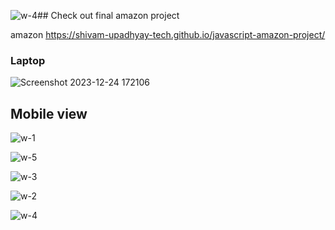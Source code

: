 ![w-4](https://github.com/shivam-upadhyay-tech/javascript-amazon-project/assets/144478276/5eae550e-b1f1-4c55-b4ae-18b9865bf317)## Check out final amazon project

amazon https://shivam-upadhyay-tech.github.io/javascript-amazon-project/

### Laptop
![Screenshot 2023-12-24 172106](https://github.com/shivam-upadhyay-tech/javascript-amazon-project/assets/144478276/1d4f7007-78f5-4ed4-a646-013d376ae486)

## Mobile view
![w-1](https://github.com/shivam-upadhyay-tech/javascript-amazon-project/assets/144478276/13401e22-96c3-40c3-b1f8-0351a65c7267)

![w-5](https://github.com/shivam-upadhyay-tech/javascript-amazon-project/assets/144478276/c04530a5-55b7-4828-a760-116a0f3499aa)

![w-3](https://github.com/shivam-upadhyay-tech/javascript-amazon-project/assets/144478276/9c6d7c46-cef0-44c2-8f0c-fb5b42d700c4)

![w-2](https://github.com/shivam-upadhyay-tech/javascript-amazon-project/assets/144478276/aec19b45-866a-4b49-bdf2-60ffa6ae477c)

![w-4](https://github.com/shivam-upadhyay-tech/javascript-amazon-project/assets/144478276/90421f4c-dd9e-400a-96bf-acf4f7793670)
